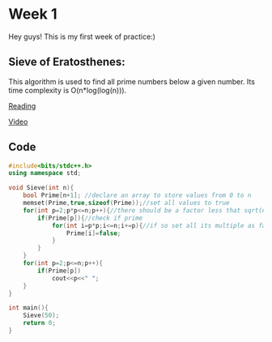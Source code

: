 
# Week 1
Hey guys! This is my first week of practice:)

## Sieve of Eratosthenes:
This algorithm is used to find all prime numbers below a given number.
Its time complexity is O(n*log(log(n))).

[Reading](https://www.geeksforgeeks.org/sieve-of-eratosthenes/?ref=lbp)

[Video](https://youtu.be/T8PaMnb0GPo?si=YvYk8MXK8DKNG7eq)

## Code
```cpp
#include<bits/stdc++.h>
using namespace std;

void Sieve(int n){
    bool Prime[n+1]; //declare an array to store values from 0 to n
    memset(Prime,true,sizeof(Prime));//set all values to true
    for(int p=2;p*p<=n;p++){//there should be a factor less that sqrt(n)
        if(Prime[p]){//check if prime
            for(int i=p*p;i<=n;i+=p){//if so set all its multiple as false
                Prime[i]=false;
            }
        }
    }
    for(int p=2;p<=n;p++){
        if(Prime[p])
            cout<<p<<" ";
    }
}

int main(){
    Sieve(50);
    return 0;
}
```

